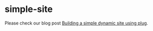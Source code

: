 # simple-site

Please check our blog post [Building a simple dynamic site using plug](http://hotpyn.com/2018/02/04/php-elixir/).


